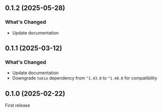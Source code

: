 ## 0.1.2 (2025-05-28)

### What's Changed

- Update documentation

## 0.1.1 (2025-03-12)

### What's Changed

- Update documentation
- Downgrade `tokio` dependency from `^1.43.0` to `^1.40.0` for compatibility

## 0.1.0 (2025-02-22)

First release
